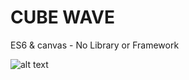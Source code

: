 # CUBE WAVE

ES6 & canvas - No Library or Framework<p>

![alt text](https://media.giphy.com/media/xUNd9POzQ2A8UYIjCw/giphy.gif "Cube Wave GIF")